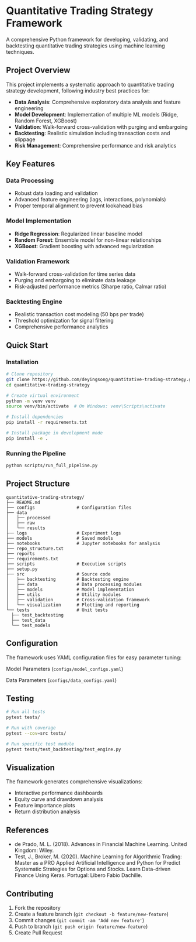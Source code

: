# Quantitative Trading Strategy Framework

A comprehensive Python framework for developing, validating, and backtesting quantitative trading strategies using machine learning techniques.

## Project Overview

This project implements a systematic approach to quantitative trading strategy development, following industry best practices for:

- **Data Analysis**: Comprehensive exploratory data analysis and feature engineering
- **Model Development**: Implementation of multiple ML models (Ridge, Random Forest, XGBoost)
- **Validation**: Walk-forward cross-validation with purging and embargoing
- **Backtesting**: Realistic simulation including transaction costs and slippage
- **Risk Management**: Comprehensive performance and risk analytics

## Key Features

### Data Processing
- Robust data loading and validation
- Advanced feature engineering (lags, interactions, polynomials)
- Proper temporal alignment to prevent lookahead bias

### Model Implementation
- **Ridge Regression**: Regularized linear baseline model
- **Random Forest**: Ensemble model for non-linear relationships
- **XGBoost**: Gradient boosting with advanced regularization

### Validation Framework
- Walk-forward cross-validation for time series data
- Purging and embargoing to eliminate data leakage
- Risk-adjusted performance metrics (Sharpe ratio, Calmar ratio)

### Backtesting Engine
- Realistic transaction cost modeling (50 bps per trade)
- Threshold optimization for signal filtering
- Comprehensive performance analytics

## Quick Start

### Installation

```bash
# Clone repository
git clone https://github.com/deyingsong/quantitative-trading-strategy.git
cd quantitative-trading-strategy

# Create virtual environment
python -m venv venv
source venv/bin/activate  # On Windows: venv\Scripts\activate

# Install dependencies
pip install -r requirements.txt

# Install package in development mode
pip install -e .
```

### Running the Pipeline

```bash
python scripts/run_full_pipeline.py
```

## Project Structure

```
quantitative-trading-strategy/
├── README.md
├── configs                # Configuration files
├── data
│   ├── processed
│   ├── raw
│   └── results
├── logs                   # Experiment logs
├── models                 # Saved models
├── notebooks              # Jupyter notebooks for analysis
├── repo_structure.txt
├── reports
├── requirements.txt
├── scripts                # Execution scripts
├── setup.py
├── src                    # Source code
│   ├── backtesting        # Backtesting engine
│   ├── data               # Data processing modules
│   ├── models             # Model implementation
│   ├── utils              # Utility modules
│   ├── validation         # Cross-validation framework
│   └── visualization      # Plotting and reporting
└── tests                  # Unit tests
  ├── test_backtesting
  ├── test_data
  └── test_models
```


## Configuration

The framework uses YAML configuration files for easy parameter tuning:

Model Parameters (`configs/model_configs.yaml`)

Data Parameters (`configs/data_configs.yaml`)



## Testing

```bash
# Run all tests
pytest tests/

# Run with coverage
pytest --cov=src tests/

# Run specific test module
pytest tests/test_backtesting/test_engine.py
```

## Visualization

The framework generates comprehensive visualizations:

- Interactive performance dashboards
- Equity curve and drawdown analysis
- Feature importance plots
- Return distribution analysis


## References

- de Prado, M. L. (2018). Advances in Financial Machine Learning. United Kingdom: Wiley.
- Test, J., Broker, M. (2020). Machine Learning for Algorithmic Trading: Master as a PRO Applied Artificial Intelligence and Python for Predict Systematic Strategies for Options and Stocks. Learn Data-driven Finance Using Keras. Portugal: Libero Fabio Dachille.


## Contributing

1. Fork the repository
2. Create a feature branch (`git checkout -b feature/new-feature`)
3. Commit changes (`git commit -am 'Add new feature'`)
4. Push to branch (`git push origin feature/new-feature`)
5. Create Pull Request




